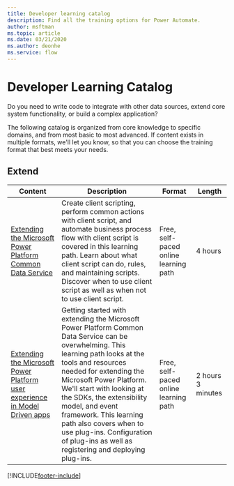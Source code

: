 ```yaml
---
title: Developer learning catalog
description: Find all the training options for Power Automate.
author: msftman
ms.topic: article
ms.date: 03/21/2020
ms.author: deonhe
ms.service: flow
---
```


# Developer Learning Catalog

Do you need to write code to integrate with other data sources, extend core system functionality, or build a complex application?

The following catalog is organized from core knowledge to specific domains, and from most basic to most advanced. If content exists in multiple formats, we'll let you know, so that you can choose the training format that best meets your needs.

## Extend<a name="extend"></a>
| Content   | Description  | Format | Length    |
|--------------------------------------------------------------------------------------------------------------------------------------------------------|-----------------------------------------------------------------------------------------------------------------------------------------------------------------------------------------------------------------------------------------------------------------------------------------------------------------------------------------------------------------------------------------------------------|---------------------------------------|-------------------|
| [Extending the Microsoft Power Platform Common Data Service](https://docs.microsoft.com/learn/paths/extend-power-platform-model-driven-app/)                     | Create client scripting, perform common actions with client script, and automate business process flow with client script is covered in this learning path. Learn about what client script can do, rules, and maintaining scripts. Discover when to use client script as well as when not to use client script.                                                                                           | Free, self-paced online learning path | 4 hours           |
| [Extending the Microsoft Power Platform user experience in Model Driven apps](https://docs.microsoft.com/learn/paths/extend-power-platform-common-data-service/) | Getting started with extending the Microsoft Power Platform Common Data Service can be overwhelming. This learning path looks at the tools and resources needed for extending the Microsoft Power Platform. We'll start with looking at the SDKs, the extensibility model, and event framework. This learning path also covers when to use plug-ins. Configuration of plug-ins as well as registering and deploying plug-ins. | Free, self-paced online learning path | 2 hours 3 minutes |


[!INCLUDE[footer-include](../includes/footer-banner.md)]